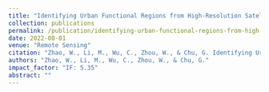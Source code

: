 ```yaml
---
title: "Identifying Urban Functional Regions from High-Resolution Satellite Images Using a Context-Aware Segmentation Network"
collection: publications
permalink: /publication/identifying-urban-functional-regions-from-high-resolution-satellite-images-using-a-context-aware-segmentation-network
date: 2022-08-01
venue: "Remote Sensing"
citation: "Zhao, W., Li, M., Wu, C., Zhou, W., & Chu, G. Identifying Urban Functional Regions from High-Resolution Satellite Images Using a Context-Aware Segmentation Network. Remote Sensing, 14(16), 3996."
authors: "Zhao, W., Li, M., Wu, C., Zhou, W., & Chu, G."
impact_factor: "IF: 5.35"
abstract: ""
---
```

